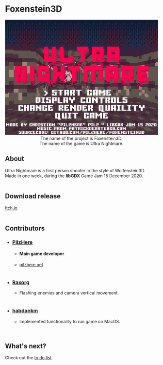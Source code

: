 # Foxenstein3D
<p align="center">
	<img src="readme/readme.png"><br />
The name of the project is Foxenstein3D.<br />
The name of the game is Ultra Nightmare.
</p>

## About
Ultra Nightmare is a first person shooter in the style of Wolfenstein3D.<br />
Made in one week, during the <b>libGDX</b> Game Jam 15 December 2020.
<br />
<br />

## Download release
[Itch.io](https://pilzhere.itch.io/ultra-nightmare)
<br />
<br />

## Contributors
*	### [PilzHere](https://github.com/PilzHere)
	* #### Main game developer
	* [pilzhere.net](https://www.pilzhere.net)
<br /><br />
*	### [Raxorg](https://github.com/Raxorg)
	* Flashing enemies and camera vertical movement.
<br /><br />
*	### [habdankm](https://github.com/habdankm)
	* Implemented functionality to run game on MacOS.
<br />

## What's next?
Check out the [to do list](readme/TODO.md).
<br />
